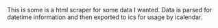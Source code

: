 This is some is a html scraper for some data I wanted.  Data is parsed for datetime information and then exported to ics for usage by icalendar.
